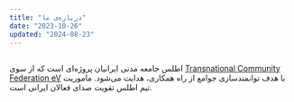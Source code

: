 ```yaml
---
title: "درباره‌ی ما"
date: "2023-10-26"
updated: "2024-08-23"
---
```


##

اطلس جامعه مدنی ایرانیان پروژه‌ای است که از سوی [Transnational Community Federation eV](https://transcf.org/about-us/) با هدف توانمندسازی جوامع از راه همکاری، هدایت می‌شود. ماموریت تیم اطلس تقویت صدای فعالان ایرانی است.

